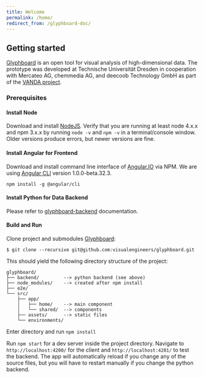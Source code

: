```yaml
---
title: Welcome
permalink: /home/
redirect_from: /glyphboard-doc/
---
```


## Getting started

[Glyphboard](https://github.com/visualengineers/glyphboard) is an open tool for visual analysis of high-dimensional data. The prototype was developed at Technische Universität Dresden in cooperation with Mercateo AG, chemmedia AG, and deecoob Technology GmbH as part of the [VANDA project](https://vanda-project.de/).

### Prerequisites

#### Install Node 

Download and install [NodeJS](https://nodejs.org/en/download/). Verify that you are running at least node 4.x.x and npm 3.x.x by running `node -v` and `npm -v` in a terminal/console window. Older versions produce errors, but newer versions are fine.

#### Install Angular for Frontend

Download and install command line interface of [Angular.IO](https://angular.io/) via NPM. We are using [Angular CLI](https://github.com/angular/angular-cli) version 1.0.0-beta.32.3.

`npm install -g @angular/cli`

#### Install Python for Data Backend

Please refer to [glyphboard-backend](https://github.com/visualengineers/glyphboard-backend) documentation.

#### Build and Run

Clone project and submodules [Glyphboard](https://github.com/visualengineers/glyphboard):

```
$ git clone --recursive git@github.com:visualengineers/glyphboard.git
```

This should yield the following directory structure of the project:

```
glyphboard/
├── backend/         --> python backend (see above)
├── node_modules/    --> created after npm install
├── e2e/ 
└── src/
    ├── app/
    │   ├── home/    --> main component
    │   └── shared/  --> components
    ├── assets/      --> static files
    └── environments/
```

Enter directory and run `npm install`

Run `npm start` for a dev server inside the project directory. Navigate to `http://localhost:4200/` for the client and `http://localhost:4201/` to test the backend. The app will automatically reload if you change any of the source files, but you will have to restart manually if you change the python backend.
